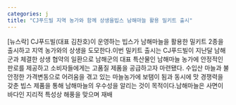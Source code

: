 ```yaml
---
categories: j
title: "CJ푸드빌 지역 농가와 함께 상생을빕스 남해마늘 활용 밀키트 출시"
---
```

[뉴스락] CJ푸드빌(대표 김찬호)이 운영하는 빕스가 남해마늘을 활용한 밀키트 2종을 출시하고 지역 농가와의 상생을 도모한다.이번 밀키트 출시는 CJ푸드빌이 지난달 남해군과 체결한 상생 협약의 일환으로 남해군의 대표 특산물인 남해마늘 농가에 안정적인 판로를 제공하고 소비자들에게는 고품질 제품을 공급하고자 마련됐다. 수입산 마늘과 불안정한 가격변동으로 어려움을 겪고 있는 마늘농가에 보탬이 됨과 동시에 맛 경쟁력을 갖춘 빕스 제품을 통해 남해마늘의 우수성을 알리는 것이 목적이다.남해마늘은 사면이 바다인 지리적 특성상 해풍을 맞으며 재배